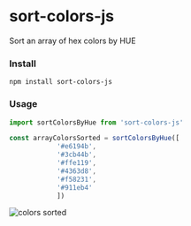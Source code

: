 # sort-colors-js

Sort an array of hex colors by HUE

### Install

    npm install sort-colors-js
    
### Usage    

```js
import sortColorsByHue from 'sort-colors-js'

const arrayColorsSorted = sortColorsByHue([
            '#e6194b',
            '#3cb44b',
            '#ffe119',
            '#4363d8',
            '#f58231',
            '#911eb4'
            ])
```


![colors sorted](https://i.stack.imgur.com/uhDfW.jpg)
